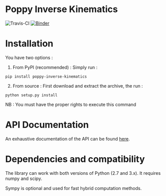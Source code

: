 # Poppy Inverse Kinematics #
![Travis-CI](https://travis-ci.org/Phylliade/poppy-inverse-kinematics.svg?branch=master)
[![Binder](http://mybinder.org/badge.svg)](http://mybinder.org/repo/Phylliade/poppy-inverse-kinematics)

# Installation
You have two options :


1. From PyPI (recommended) : Simply run :
```
pip install poppy-inverse-kinematics
```
2. From source : First download and extract the archive, the run :
```
python setup.py install
```    
NB : You must have the proper rights to execute this command

# API Documentation
An exhaustive documentation of the API can be found [here](http://poppy-inverse-kinematics.readthedocs.org).


# Dependencies and compatibility
The library can work with both versions of Python (2.7 and 3.x).
It requires numpy and scipy.

Sympy is optional and used for fast hybrid computation methods.
